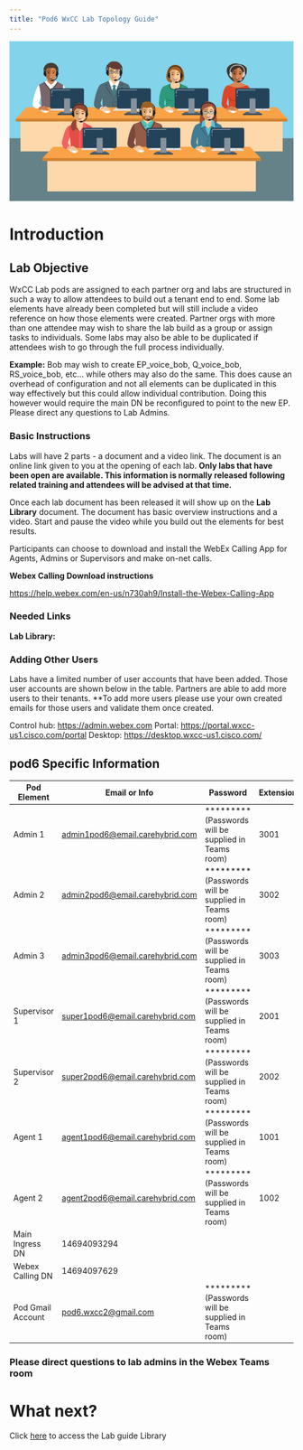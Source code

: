 ```yaml
---
title: "Pod6 WxCC Lab Topology Guide"
---
```

![description](images/webexcclab.jpg)



# Introduction

## Lab Objective

WxCC Lab pods are assigned to each partner org and labs are structured in such a way to allow attendees to build out a tenant end to end.  Some lab elements have already been completed but will still include a video reference on how those elements were created.  Partner orgs with more than one attendee may wish to share the lab build as a group or assign tasks to individuals.  Some labs may also be able to be duplicated if attendees wish to go through the full process individually.

**Example:**
Bob may wish to create EP_voice_bob, Q_voice_bob, RS_voice_bob, etc... while others may also do the same.  This does cause an overhead of configuration and not all elements can be duplicated in this way effectively but this could allow individual contribution.  Doing this however would require the main DN be reconfigured to point to the new EP. Please direct any questions to Lab Admins.

### Basic Instructions

Labs will have 2 parts - a document and a video link.  The document is an online link given to you at the opening of each lab.  **Only labs that have been open are available.  This information is normally released following related training and attendees will be advised at that time.**

Once each lab document has been released it will show up on the **Lab Library** document.  The document has basic overview instructions and a video.  Start and pause the video while you build out the elements for best results.

Participants can choose to download and install the WebEx Calling App for Agents, Admins or Supervisors and make on-net calls.

**Webex Calling Download instructions**

https://help.webex.com/en-us/n730ah9/Install-the-Webex-Calling-App

### Needed Links 
**Lab Library:**  

### Adding Other Users
Labs have a limited number of user accounts that have been added.  Those user accounts are shown below in the table.  Partners are able to add more users to their tenants.
**To add more users please use your own created emails for those users and validate them once created.
 

Control hub: https://admin.webex.com
Portal: https://portal.wxcc-us1.cisco.com/portal
Desktop: https://desktop.wxcc-us1.cisco.com/

## pod6 Specific Information

| Pod Element        | Email or Info                   | Password  | Extension |
|--------------------|---------------------------------|-----------|-----------|
| Admin 1            | admin1pod6@email.carehybrid.com | ********* (Passwords will be supplied in Teams room) | 3001      |
| Admin 2            | admin2pod6@email.carehybrid.com | ********* (Passwords will be supplied in Teams room) | 3002      |
| Admin 3            | admin3pod6@email.carehybrid.com | ********* (Passwords will be supplied in Teams room) | 3003      |
| Supervisor 1       | super1pod6@email.carehybrid.com | ********* (Passwords will be supplied in Teams room) | 2001      |
| Supervisor 2       | super2pod6@email.carehybrid.com | ********* (Passwords will be supplied in Teams room) | 2002      |
| Agent 1            | agent1pod6@email.carehybrid.com | ********* (Passwords will be supplied in Teams room) | 1001      |
| Agent 2            | agent2pod6@email.carehybrid.com | ********* (Passwords will be supplied in Teams room) | 1002      |
| Main Ingress DN | 14694093294                     |           |           |
| Webex Calling DN | 14694097629                     |           |           |
| Pod Gmail Account  | pod6.wxcc2@gmail.com            | ********* (Passwords will be supplied in Teams room) |           |

### Please direct questions to lab admins in the Webex Teams room

# What next?
Click [here](LabLibrary) to access the Lab guide Library
